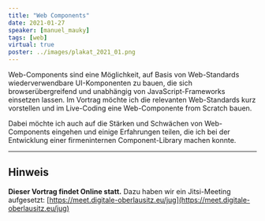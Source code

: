```yaml
---
title: "Web Components"
date: 2021-01-27
speaker: [manuel_mauky]
tags: [web]
virtual: true
poster: ../images/plakat_2021_01.png
---
```


Web-Components sind eine Möglichkeit, auf Basis von Web-Standards wiederverwendbare UI-Komponenten zu bauen,
die sich browserübergreifend und unabhängig von JavaScript-Frameworks einsetzen lassen.
Im Vortrag möchte ich die relevanten Web-Standards kurz vorstellen und im Live-Coding eine Web-Componente from Scratch bauen.

Dabei möchte ich auch auf die Stärken und Schwächen von Web-Components eingehen und einige Erfahrungen teilen, 
die ich bei der Entwicklung einer firmeninternen Component-Library machen konnte. 
 
---

## Hinweis

**Dieser Vortrag findet Online statt.** Dazu haben wir ein Jitsi-Meeting aufgesetzt: [https://meet.digitale-oberlausitz.eu/jug](https://meet.digitale-oberlausitz.eu/jug)

